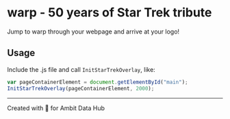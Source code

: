 # warp - 50 years of Star Trek tribute

Jump to warp through your webpage and arrive at your logo!

## Usage

Include the .js file and call `InitStarTrekOverlay`, like:
```javascript
var pageContainerElement = document.getElementById("main");
InitStarTrekOverlay(pageContainerElement, 2000);
```
___
Created with :green_heart: for Ambit Data Hub
